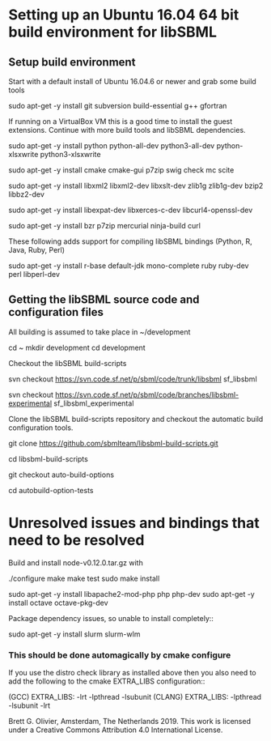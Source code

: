 # Setting up an Ubuntu 16.04 64 bit build environment for libSBML

## Setup build environment

Start with a default install of Ubuntu 16.04.6 or newer and grab some build tools 

 sudo apt-get -y install git subversion build-essential g++ gfortran
 
If running on a VirtualBox VM this is a good time to install the guest extensions.
Continue with more build tools and libSBML dependencies.
 
 sudo apt-get -y install python python-all-dev python3-all-dev python-xlsxwrite python3-xlsxwrite
 
 sudo apt-get -y install cmake cmake-gui p7zip swig check mc scite
 
 sudo apt-get -y install libxml2 libxml2-dev libxslt-dev zlib1g zlib1g-dev bzip2 libbz2-dev
 
 sudo apt-get -y install libexpat-dev libxerces-c-dev libcurl4-openssl-dev
 
 sudo apt-get -y install bzr p7zip mercurial ninja-build curl
 
These following adds support for compiling libSBML bindings (Python, R, Java, Ruby, Perl)
 
 sudo apt-get -y install r-base default-jdk mono-complete ruby ruby-dev perl libperl-dev 
 
## Getting the libSBML source code and configuration files

All building is assumed to take place in ~/development

 cd ~
 mkdir development
 cd development

Checkout the libSBML build-scripts

 svn checkout https://svn.code.sf.net/p/sbml/code/trunk/libsbml sf_libsbml
 
 svn checkout https://svn.code.sf.net/p/sbml/code/branches/libsbml-experimental sf_libsbml_experimental
 
Clone the libSBML build-scripts repository and checkout the automatic build configuration tools.

 git clone https://github.com/sbmlteam/libsbml-build-scripts.git
 
 cd libsbml-build-scripts
 
 git checkout auto-build-options
 
 cd autobuild-option-tests


# Unresolved issues and bindings that need to be resolved

Build and install node-v0.12.0.tar.gz with

./configure
 make
 make test
 sudo make install


 sudo apt-get -y install libapache2-mod-php php php-dev
 sudo apt-get -y install octave octave-pkg-dev


Package dependency issues, so unable to install completely::

 sudo apt-get -y install slurm slurm-wlm

### This should be done automagically by cmake configure

If you use the distro check library as installed above then you also need to add the
following to the cmake EXTRA_LIBS configuration::

(GCC)   EXTRA_LIBS: -lrt -lpthread -lsubunit
(CLANG) EXTRA_LIBS: -lpthread -lsubunit -lrt 

Brett G. Olivier, Amsterdam, The Netherlands 2019. This work is licensed under a Creative Commons Attribution 4.0 International License.

